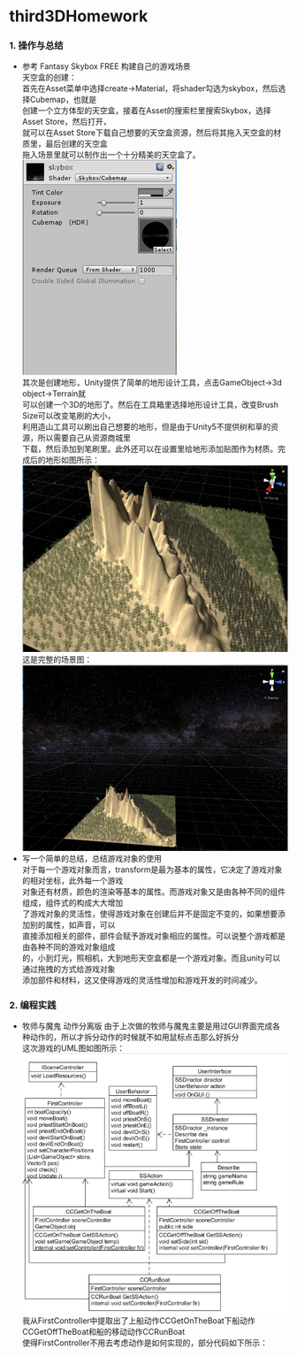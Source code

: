 # third3DHomework

### 1. 操作与总结
* 参考 Fantasy Skybox FREE 构建自己的游戏场景<br>
天空盒的创建：<br>
首先在Asset菜单中选择create->Material，将shader勾选为skybox，然后选择Cubemap，也就是<br>
创建一个立方体型的天空盒，接着在Asset的搜索栏里搜索Skybox，选择Asset Store，然后打开，<br>
就可以在Asset Store下载自己想要的天空盒资源，然后将其拖入天空盒的材质里，最后创建的天空盒<br>
拖入场景里就可以制作出一个十分精美的天空盒了。<br>
![](https://github.com/flashowner/third3DHomework/blob/master/%E6%88%AA%E5%9B%BE/%E6%8D%95%E8%8E%B71.PNG) <br>
其次是创建地形，Unity提供了简单的地形设计工具，点击GameObject->3d object->Terrain就<br>
可以创建一个3D的地形了。然后在工具箱里选择地形设计工具，改变Brush Size可以改变笔刷的大小，<br>
利用造山工具可以刷出自己想要的地形，但是由于Unity5不提供树和草的资源，所以需要自己从资源商城里<br>
下载，然后添加到笔刷里。此外还可以在设置里给地形添加贴图作为材质。完成后的地形如图所示：<br>
![](https://github.com/flashowner/third3DHomework/blob/master/%E6%88%AA%E5%9B%BE/%E6%8D%95%E8%8E%B7.PNG) <br>
这是完整的场景图：<br>
![](https://github.com/flashowner/third3DHomework/blob/master/%E6%88%AA%E5%9B%BE/%E6%8D%95%E8%8E%B72.PNG) <br>
* 写一个简单的总结，总结游戏对象的使用<br>
对于每一个游戏对象而言，transform是最为基本的属性，它决定了游戏对象的相对坐标，此外每一个游戏<br>
对象还有材质，颜色的渲染等基本的属性。而游戏对象又是由各种不同的组件组成，组件式的构成大大增加<br>
了游戏对象的灵活性，使得游戏对象在创建后并不是固定不变的，如果想要添加别的属性，如声音，可以<br>
直接添加相关的部件，部件会赋予游戏对象相应的属性。可以说整个游戏都是由各种不同的游戏对象组成<br>
的，小到灯光，照相机，大到地形天空盒都是一个游戏对象。而且unity可以通过拖拽的方式给游戏对象<br>
添加部件和材料，这又使得游戏的灵活性增加和游戏开发的时间减少。
### 2. 编程实践
* 牧师与魔鬼 动作分离版
由于上次做的牧师与魔鬼主要是用过GUI界面完成各种动作的，所以才拆分动作的时候就不如用鼠标点击那么好拆分<br>
这次游戏的UML图如图所示：<br>
![](https://github.com/flashowner/third3DHomework/blob/master/%E6%88%AA%E5%9B%BE/%E6%8D%95%E8%8E%B73.PNG)
我从FirstController中提取出了上船动作CCGetOnTheBoat下船动作CCGetOffTheBoat和船的移动动作CCRunBoat<br>
使得FirstController不用去考虑动作是如何实现的，部分代码如下所示：<br>
